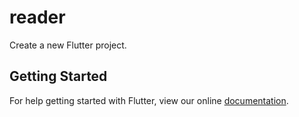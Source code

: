 # reader

Create a new Flutter project.

## Getting Started

For help getting started with Flutter, view our online
[documentation](http://flutter.io/).
